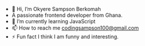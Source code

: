 - 👋 Hi, I’m Okyere Sampson Berkomah
- A passionate frontend developer from Ghana.
- 🌱 I’m currently learning JavaScript
- 📫 How to reach me codingsampson100@gmail.com
- ⚡ Fun fact I think I am funny and interesting.
<!---
codingcypress/codingcypress is a ✨ special ✨ repository because its `README.md` (this file) appears on your GitHub profile.
You can click the Preview link to take a look at your changes.
--->
